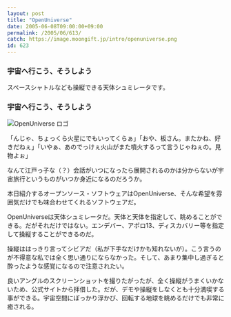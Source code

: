 ```yaml
---
layout: post
title: "OpenUniverse"
date: 2005-06-08T09:00:00+09:00
permalink: /2005/06/613/
catch: https://image.moongift.jp/intro/openuniverse.png
id: 623
---
```

### 宇宙へ行こう、そうしよう
  
スペースシャトルなども操縦できる天体シュミレータです。  
<!--more-->  

### 宇宙へ行こう、そうしよう
  

![OpenUniverse ロゴ](https://image.moongift.jp/intro/openuniverse.png "OpenUniverse ロゴ")

  

「んじゃ、ちょっくら火星にでもいってくらぁ」「おや、板さん。またかね、好きだねぇ」「いやぁ、あのでっけぇ火山がまた噴火するって言うじゃねぇの。見物よぉ」

  

なんて江戸っ子な（？）会話がいつになったら展開されるのかは分からないが宇宙旅行というものがいつか身近になるのだろうか。

  

本日紹介するオープンソース・ソフトウェアはOpenUniverse、そんな希望を雰囲気だけでも味合わせてくれるソフトウェアだ。

  

OpenUniverseは天体シュミレータだ。天体と天体を指定して、眺めることができる。だがそれだけではない。エンデバー、アポロ13、ディスカバリー等を指定して操縦することができるのだ。

  

操縦ははっきり言ってシビアだ（私が下手なだけかも知れないが）。こう言うのが不得意な私では全く思い通りにならなかった。そして、あまり集中し過ぎると酔ったような感覚になるので注意されたい。

  

良いアングルのスクリーンショットを撮りたがったが、全く操縦がうまくいかないため、公式サイトから拝借した。だが、デモや操縦をしなくとも十分満喫する事ができる。宇宙空間にぽっかり浮かび、回転する地球を眺めるだけでも非常に癒される。

